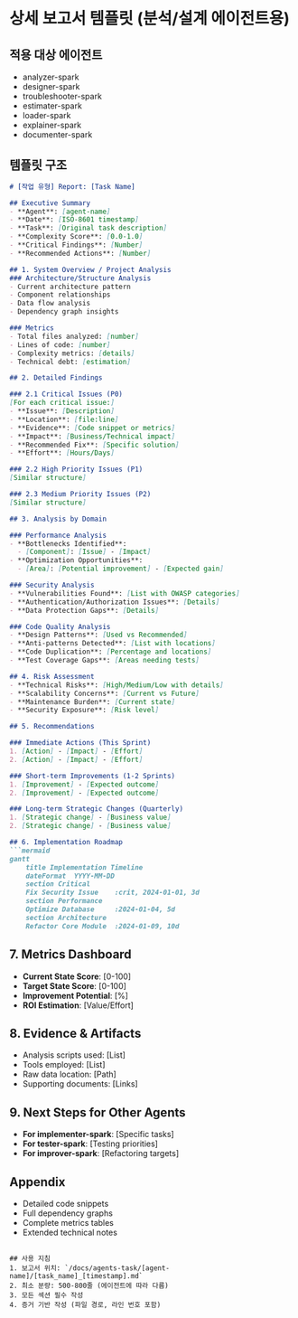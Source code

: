 # 상세 보고서 템플릿 (분석/설계 에이전트용)

## 적용 대상 에이전트
- analyzer-spark
- designer-spark
- troubleshooter-spark
- estimater-spark
- loader-spark
- explainer-spark
- documenter-spark

## 템플릿 구조

```markdown
# [작업 유형] Report: [Task Name]

## Executive Summary
- **Agent**: [agent-name]
- **Date**: [ISO-8601 timestamp]
- **Task**: [Original task description]
- **Complexity Score**: [0.0-1.0]
- **Critical Findings**: [Number]
- **Recommended Actions**: [Number]

## 1. System Overview / Project Analysis
### Architecture/Structure Analysis
- Current architecture pattern
- Component relationships
- Data flow analysis
- Dependency graph insights

### Metrics
- Total files analyzed: [number]
- Lines of code: [number]
- Complexity metrics: [details]
- Technical debt: [estimation]

## 2. Detailed Findings

### 2.1 Critical Issues (P0)
[For each critical issue:]
- **Issue**: [Description]
- **Location**: [file:line]
- **Evidence**: [Code snippet or metrics]
- **Impact**: [Business/Technical impact]
- **Recommended Fix**: [Specific solution]
- **Effort**: [Hours/Days]

### 2.2 High Priority Issues (P1)
[Similar structure]

### 2.3 Medium Priority Issues (P2)
[Similar structure]

## 3. Analysis by Domain

### Performance Analysis
- **Bottlenecks Identified**: 
  - [Component]: [Issue] - [Impact]
- **Optimization Opportunities**:
  - [Area]: [Potential improvement] - [Expected gain]

### Security Analysis
- **Vulnerabilities Found**: [List with OWASP categories]
- **Authentication/Authorization Issues**: [Details]
- **Data Protection Gaps**: [Details]

### Code Quality Analysis
- **Design Patterns**: [Used vs Recommended]
- **Anti-patterns Detected**: [List with locations]
- **Code Duplication**: [Percentage and locations]
- **Test Coverage Gaps**: [Areas needing tests]

## 4. Risk Assessment
- **Technical Risks**: [High/Medium/Low with details]
- **Scalability Concerns**: [Current vs Future]
- **Maintenance Burden**: [Current state]
- **Security Exposure**: [Risk level]

## 5. Recommendations

### Immediate Actions (This Sprint)
1. [Action] - [Impact] - [Effort]
2. [Action] - [Impact] - [Effort]

### Short-term Improvements (1-2 Sprints)
1. [Improvement] - [Expected outcome]
2. [Improvement] - [Expected outcome]

### Long-term Strategic Changes (Quarterly)
1. [Strategic change] - [Business value]
2. [Strategic change] - [Business value]

## 6. Implementation Roadmap
```mermaid
gantt
    title Implementation Timeline
    dateFormat  YYYY-MM-DD
    section Critical
    Fix Security Issue    :crit, 2024-01-01, 3d
    section Performance
    Optimize Database     :2024-01-04, 5d
    section Architecture
    Refactor Core Module  :2024-01-09, 10d
```

## 7. Metrics Dashboard
- **Current State Score**: [0-100]
- **Target State Score**: [0-100]
- **Improvement Potential**: [%]
- **ROI Estimation**: [Value/Effort]

## 8. Evidence & Artifacts
- Analysis scripts used: [List]
- Tools employed: [List]
- Raw data location: [Path]
- Supporting documents: [Links]

## 9. Next Steps for Other Agents
- **For implementer-spark**: [Specific tasks]
- **For tester-spark**: [Testing priorities]
- **For improver-spark**: [Refactoring targets]

## Appendix
- Detailed code snippets
- Full dependency graphs
- Complete metrics tables
- Extended technical notes
```

## 사용 지침
1. 보고서 위치: `/docs/agents-task/[agent-name]/[task_name]_[timestamp].md`
2. 최소 분량: 500-800줄 (에이전트에 따라 다름)
3. 모든 섹션 필수 작성
4. 증거 기반 작성 (파일 경로, 라인 번호 포함)